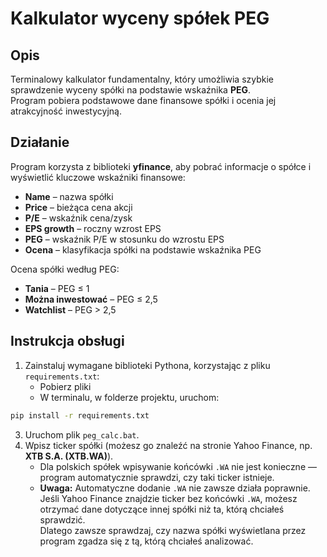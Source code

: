 # Kalkulator wyceny spółek PEG
## Opis

Terminalowy kalkulator fundamentalny, który umożliwia szybkie sprawdzenie wyceny spółki na podstawie wskaźnika **PEG**.  
Program pobiera podstawowe dane finansowe spółki i ocenia jej atrakcyjność inwestycyjną.

## Działanie

Program korzysta z biblioteki **yfinance**, aby pobrać informacje o spółce i wyświetlić kluczowe wskaźniki finansowe:

- **Name** – nazwa spółki  
- **Price** – bieżąca cena akcji  
- **P/E** – wskaźnik cena/zysk  
- **EPS growth** – roczny wzrost EPS  
- **PEG** – wskaźnik P/E w stosunku do wzrostu EPS  
- **Ocena** – klasyfikacja spółki na podstawie wskaźnika PEG

Ocena spółki według PEG:

- **Tania** – PEG ≤ 1  
- **Można inwestować** – PEG ≤ 2,5  
- **Watchlist** – PEG > 2,5

## Instrukcja obsługi

1. Zainstaluj wymagane biblioteki Pythona, korzystając z pliku `requirements.txt`:
   * Pobierz pliki
   * W terminalu, w folderze projektu, uruchom:
```bash
pip install -r requirements.txt
```
3. Uruchom plik `peg_calc.bat`.  
4. Wpisz ticker spółki (możesz go znaleźć na stronie Yahoo Finance, np. **XTB S.A. (XTB.WA)**).  
   - Dla polskich spółek wpisywanie końcówki `.WA` nie jest konieczne — program automatycznie sprawdzi, czy taki ticker istnieje.  
   - **Uwaga:** Automatyczne dodanie `.WA` nie zawsze działa poprawnie. Jeśli Yahoo Finance znajdzie ticker bez końcówki `.WA`, możesz otrzymać dane dotyczące innej spółki niż ta, którą chciałeś sprawdzić.  
   Dlatego zawsze sprawdzaj, czy nazwa spółki wyświetlana przez program zgadza się z tą, którą chciałeś analizować.
